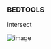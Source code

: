 ### BEDTOOLS 
intersect

![image](https://github.com/Crazzy-Rabbit/Script-in-Bio/assets/111029483/751d6863-f803-4384-98e5-8450453f1be8)
